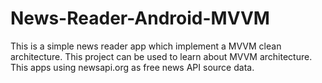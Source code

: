 # News-Reader-Android-MVVM

This is a simple news reader app which implement a MVVM clean architecture.
This project can be used to learn about MVVM architecture.
This apps using newsapi.org as free news API source data.
